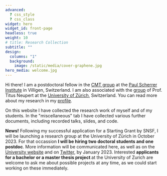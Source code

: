 ```yaml
---
advanced:
  ? css_style
  ? css_class
widget: hero
widget_id: front-page
headless: true
weight: 10
# title: Research Collection
subtitle: ""
design:
  columns: "1"
  background:
    image: /static/media/cover-graphene.jpg
hero_media: welcome.jpg
---
```

Hi there! I am a postdoctoral fellow in the [CMT group](https://www.psi.ch/en/lsm/cmt-group) at the [Paul Scherrer Institute](https://www.psi.ch/en) in Villigen, Switzerland. I am also associated with the [group](https://www.physik.uzh.ch/en/groups/neupert/team.html) of Prof. Titus Neupert at the [University of Zürich](https://www.uzh.ch/cmsssl/en.html), Switzerland. You can read more about my research in my [profile](https://www.tomasbzdusek.com/author/tomas-bzdusek/).

On this website I have collected the research work of myself and of my students. In the "miscellaneous" tab I have collected various further documents, including recorded talks, slides, and code. 

<b>News!</b> Following my successful application for a Starting Grant by SNSF, I will be launching a research group at the University of Zürich in October 2023. For that occassion <b>I will be hiring two doctoral students and one postdoc</b>. More information will be communicated here, as well as on the [University website](https://www.physik.uzh.ch/en/department/jobs.html) and on [Twitter](https://twitter.com/tomasbzdusek), by January 2023. Interested <b>applicants for a bachelor or a master thesis project </b> at the University of Zurich are welcome to ask me about possible projects at any time, as we could start working on these immediately.


